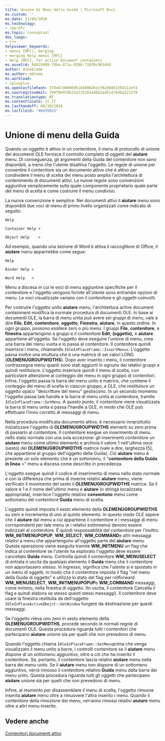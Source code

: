 ```yaml
---
title: Unione di Menu della Guida | Microsoft Docs
ms.custom: ''
ms.date: 11/04/2016
ms.technology:
- cpp-mfc
ms.topic: conceptual
dev_langs:
- C++
helpviewer_keywords:
- menus [MFC], merging
- merging Help menus [MFC]
- Help [MFC], for active document containers
ms.assetid: 9d615999-79ba-471a-9288-718f0c903d49
author: mikeblome
ms.author: mblome
ms.workload:
- cplusplus
ms.openlocfilehash: 379e67d00969518400826e1f82d8801391512ef4
ms.sourcegitcommit: 799f9b976623a375203ad8b2ad5147bd6a2212f0
ms.translationtype: MT
ms.contentlocale: it-IT
ms.lasthandoff: 09/19/2018
ms.locfileid: "46435623"
---
```

# <a name="help-menu-merging"></a>Unione di menu della Guida

Quando un oggetto è attivo in un contenitore, il menu di protocollo di unione dei documenti OLE fornisce il controllo completo di oggetti del **aiutare** menu. Di conseguenza, gli argomenti della Guida del contenitore non sono disponibili, a meno che l'utente disattiva l'oggetto. Le regole di unione per consentire il contenitore sia un documento attivo che è attivo per condividere il menu di scelta dei menu posto amplia l'architettura di contenimento di documenti attivi. Le nuove regole sono convenzioni aggiuntive semplicemente sulla quale componente proprietario quale parte del menu di scelta e come costruire il menu condiviso.

La nuova convenzione è semplice. Nei documenti attivi il **aiutare** menu sono disponibili due voci di menu di primo livello organizzati come indicato di seguito:

`Help`

`Container Help >`

`Object Help    >`

Ad esempio, quando una sezione di Word è attiva il raccoglitore di Office, il **aiutare** menu apparirebbe come segue:

`Help`

`Binder Help >`

`Word Help   >`

Menu a discesa in cui le voci di menu aggiuntive specifiche per il contenitore e l'oggetto vengono fornite all'utente sono entrambe opzioni di menu. Le voci visualizzate variano con il contenitore e gli oggetti coinvolti.

Per costruire l'oggetto unito **aiutare** menu, l'architettura active document containment modifica la normale procedura di documenti OLE. In base ai documenti OLE, la barra di menu unita può avere sei gruppi di menu, vale a dire **File**, **Edit**, **contenitore**, **oggetto**,  **Finestra**, **aiutare**, in questo ordine. In ogni gruppo, possono esistere zero o più menu. I gruppi **File**, **contenitore**, e **finestra** appartengono a gruppi e il contenitore **Edit**, **(oggetto),** e **aiutare** appartiene all'oggetto. Se l'oggetto deve eseguire l'unione di menu, crea una barra dei menu vuota e lo passa al contenitore. Il contenitore quindi inserisce i menu, chiamando `IOleInPlaceFrame::InsertMenus`. L'oggetto passa inoltre una struttura che è una matrice di sei valori LONG (**OLEMENUGROUPWIDTHS**). Dopo aver inserito i menu, il contenitore contrassegna menu quanti sono stati aggiunti in ognuno dei relativi gruppi e quindi restituisce. L'oggetto inserisce quindi il menu di scelta, con particolare attenzione al conteggio dei menu in ogni gruppo di contenitori. Infine, l'oggetto passa la barra dei menu unito e matrice, che contiene il conteggio dei menu di scelta in ciascun gruppo, a OLE, che restituisce un oggetto opaco "descrittore del menu" gestiscono. In un secondo momento l'oggetto passa tale handle e la barra di menu unita al contenitore, tramite `IOleInPlaceFrame::SetMenu`. A questo punto, il contenitore viene visualizzata la barra di menu unita e passa l'handle a OLE, in modo che OLE può effettuare l'invio corretto di messaggi di menu.

Nella procedura modificata documento attivo, è necessario innanzitutto inizializzare l'oggetto di **OLEMENUGROUPWIDTHS** elementi su zero prima di passarlo al contenitore. Il contenitore esegue un inserimento di menu nello stato normale con una sola eccezione: gli inserimenti contenitore un **aiutare** menu come ultimo elemento e archivia il valore 1 nell'ultima voce (sesto) del **OLEMENUGROUPWIDTHS** matrice (vale a dire, larghezza [5], che appartiene al gruppo dell'oggetto della Guida). Ciò **aiutare** menu è presente un solo elemento che è un sottomenu, il "**contenitore della Guida in linea** >" menu a discesa come descritto in precedenza.

L'oggetto esegue quindi il codice di inserimento di menu nello stato normale e con la differenza che prima di inserire relativi **aiutare** menu, viene verificato il movimento del sesto il **OLEMENUGROUPWIDTHS** matrice. Se il valore è 1 e il nome dell'ultimo menu è **aiutare** (o stringa localizzata appropriata), inserisce l'oggetto relativo **consentono** menu come sottomenu del contenitore **Guida** menu di scelta.

L'oggetto quindi imposta il sesto elemento della **OLEMENUGROUPWIDTHS** su zero e incrementa di uno al quinto elemento. In questo modo OLE sapere che il **aiutare** dal menu a cui appartiene il contenitore e i messaggi di menu corrispondenti per tale menu (e i relativi sottomenu) devono essere indirizzati al contenitore. È quindi responsabilità del contenitore per l'inoltro **WM_INITMENUPOPUP**, **WM_SELECT**, **WM_COMMAND**e altri messaggi relativi a menu che appartengono all'oggetto parte del **aiutare** menu. Questa operazione viene eseguita tramite **WM_INITMENU** un flag che indica al contenitore se l'utente ha esplorato l'oggetto deve essere cancellato **Guida** menu. Controlla quindi il contenitore **WM_MENUSELECT** di entrata o uscita da qualsiasi elemento il **Guida** menu che il contenitore non apportassero stesso. In ingresso, significa che l'utente si è spostato in un menu di oggetti, in modo che il contenitore imposta il flag "nel menu della Guida di oggetto" e utilizza lo stato del flag per rollforward **WM_MENUSELECT**, **WM_INITMENUPOPUP**e  **WM_COMMAND** messaggi, come minimo, nella finestra di oggetto. (In uscita, il contenitore Cancella il flag e quindi elabora se stesso questi stessi messaggi). Il contenitore deve usare la finestra restituita da dell'oggetto `IOleInPlaceActiveObejct::GetWindow` fungere da destinazione per questi messaggi.

Se l'oggetto rileva uno zero in sesto elemento della **OLEMENUGROUPWIDTHS**, procede secondo le normali regole di documenti OLE. Questa procedura riguarda tutti i contenitori che partecipano **aiutare** unione sia per quelli che non prevedono di menu.

Quando l'oggetto chiama `IOleInPlaceFrame::SetMenu`prima che venga visualizzato il menu unito a barre, i controlli contenitore se il **aiutare** menu dispone di un sottomenu aggiuntivo, oltre a ciò che ha inserito il contenitore. Se, pertanto, il contenitore lascia relativi **aiutare** menu nella barra dei menu unito. Se il **aiutare** menu non dispone di un sottomenu aggiuntivo, verrà rimosso il contenitore relativo **Guida** menu dalla barra dei menu unito. Questa procedura riguarda tutti gli oggetti che partecipano **aiutare** unione sia per quelli che non prevedono di menu.

Infine, al momento per disassemblare il menu di scelta, l'oggetto rimuove inserita **aiutare** menu oltre a rimuovere l'altra inserito i menu. Quando il contenitore della rimozione dei menu, verranno rimossi relativi **aiutare** menu oltre a altri menu inserito.

## <a name="see-also"></a>Vedere anche

[Contenitori documenti attivi](../mfc/active-document-containers.md)

